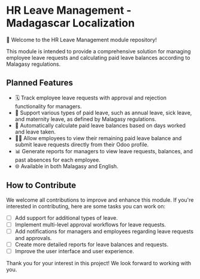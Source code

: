 # HR Leave Management - Madagascar Localization

👋 Welcome to the HR Leave Management module repository!

This module is intended to provide a comprehensive solution for managing employee leave requests and calculating paid leave balances according to Malagasy regulations. 

## Planned Features

- 🗓️ Track employee leave requests with approval and rejection functionality for managers.
- 📝 Support various types of paid leave, such as annual leave, sick leave, and maternity leave, as defined by Malagasy regulations.
- 🧮 Automatically calculate paid leave balances based on days worked and leave taken.
- 👨‍💼 Allow employees to view their remaining paid leave balance and submit leave requests directly from their Odoo profile.
- 📊 Generate reports for managers to view leave requests, balances, and past absences for each employee.
- 🌐 Available in both Malagasy and English.

## How to Contribute

We welcome all contributions to improve and enhance this module. If you're interested in contributing, here are some tasks you can work on:

- [ ] Add support for additional types of leave.
- [ ] Implement multi-level approval workflows for leave requests.
- [ ] Add notifications for managers and employees regarding leave requests and approvals.
- [ ] Create more detailed reports for leave balances and requests.
- [ ] Improve the user interface and user experience.

Thank you for your interest in this project! We look forward to working with you.

